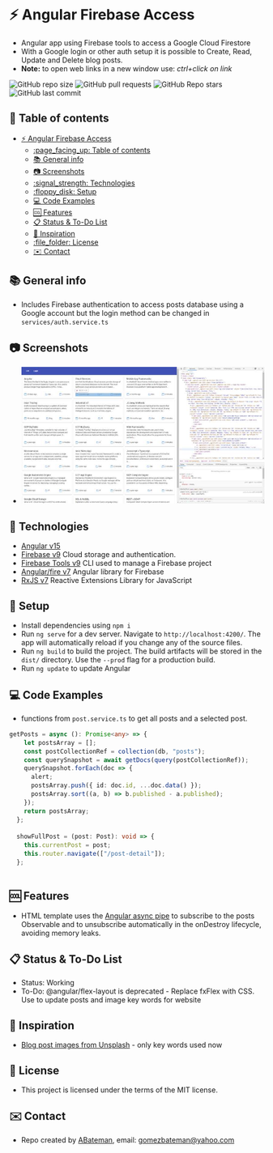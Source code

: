 # :zap: Angular Firebase Access

* Angular app using Firebase tools to access a Google Cloud Firestore
* With a Google login or other auth setup it is possible to Create, Read, Update and Delete blog posts.
* **Note:** to open web links in a new window use: _ctrl+click on link_

![GitHub repo size](https://img.shields.io/github/repo-size/AndrewJBateman/angular-firebase-access?style=plastic)
![GitHub pull requests](https://img.shields.io/github/issues-pr/AndrewJBateman/angular-firebase-access?style=plastic)
![GitHub Repo stars](https://img.shields.io/github/stars/AndrewJBateman/angular-firebase-access?style=plastic)
![GitHub last commit](https://img.shields.io/github/last-commit/AndrewJBateman/angular-firebase-access?style=plastic)

## :page_facing_up: Table of contents

* [:zap: Angular Firebase Access](#zap-angular-firebase-access)
  * [:page\_facing\_up: Table of contents](#page_facing_up-table-of-contents)
  * [:books: General info](#books-general-info)
  * [:camera: Screenshots](#camera-screenshots)
  * [:signal\_strength: Technologies](#signal_strength-technologies)
  * [:floppy\_disk: Setup](#floppy_disk-setup)
  * [:computer: Code Examples](#computer-code-examples)
  * [:cool: Features](#cool-features)
  * [:clipboard: Status \& To-Do List](#clipboard-status--to-do-list)
  * [:clap: Inspiration](#clap-inspiration)
  * [:file\_folder: License](#file_folder-license)
  * [:envelope: Contact](#envelope-contact)

## :books: General info

* Includes Firebase authentication to access posts database using a Google account but the login method can be changed in `services/auth.service.ts`

## :camera: Screenshots

* ![Example screenshot](./img/posts.jpg)

## :signal_strength: Technologies

* [Angular v15](https://angular.io/)
* [Firebase v9](https://firebase.google.com) Cloud storage and authentication.
* [Firebase Tools v9](https://www.npmjs.com/package/firebase-tools) CLI used to manage a Firebase project
* [Angular/fire v7](https://www.npmjs.com/package/@angular/fire) Angular library for Firebase
* [RxJS v7](https://rxjs.dev/api) Reactive Extensions Library for JavaScript

## :floppy_disk: Setup

* Install dependencies using `npm i`
* Run `ng serve` for a dev server. Navigate to `http://localhost:4200/`. The app will automatically reload if you change any of the source files.
* Run `ng build` to build the project. The build artifacts will be stored in the `dist/` directory. Use the `--prod` flag for a production build.
* Run `ng update` to update Angular

## :computer: Code Examples

* functions from `post.service.ts` to get all posts and a selected post.

```typescript
getPosts = async (): Promise<any> => {
    let postsArray = [];
    const postCollectionRef = collection(db, "posts");
    const querySnapshot = await getDocs(query(postCollectionRef));
    querySnapshot.forEach(doc => {
      alert;
      postsArray.push({ id: doc.id, ...doc.data() });
      postsArray.sort((a, b) => b.published - a.published);
    });
    return postsArray;
  };

  showFullPost = (post: Post): void => {
    this.currentPost = post;
    this.router.navigate(["/post-detail"]);
  };
  
```

## :cool: Features

* HTML template uses the [Angular async pipe](https://angular.io/api/common/AsyncPipe) to subscribe to the posts Observable and to unsubscribe automatically in the onDestroy lifecycle, avoiding memory leaks.

## :clipboard: Status & To-Do List

* Status: Working
* To-Do: @angular/flex-layout is deprecated - Replace fxFlex with CSS. Use to update posts and image key words for website

## :clap: Inspiration

* [Blog post images from Unsplash](https://unsplash.com/) - only key words used now

## :file_folder: License

* This project is licensed under the terms of the MIT license.

## :envelope: Contact

* Repo created by [ABateman](https://github.com/AndrewJBateman), email: gomezbateman@yahoo.com
